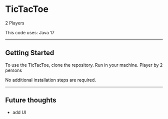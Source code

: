 # TicTacToe

2 Players

This code uses:
Java 17

---

## Getting Started

To use the TicTacToe, clone the repository. Run in your machine. Player by 2 persons

No additional installation steps are required.

---

## Future thoughts

+ add UI